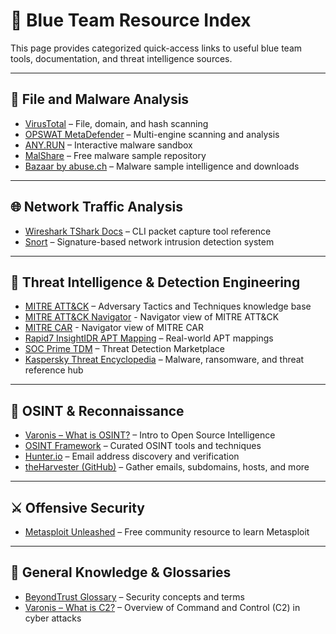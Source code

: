 # 🧰 Blue Team Resource Index

This page provides categorized quick-access links to useful blue team tools, documentation, and threat intelligence sources.

---

## 🔬 File and Malware Analysis

* [VirusTotal](https://www.virustotal.com/gui/) – File, domain, and hash scanning  
* [OPSWAT MetaDefender](https://metadefender.opswat.com/?lang=en) – Multi-engine scanning and analysis  
* [ANY.RUN](https://app.any.run/tasks/a66178de-7596-4a05-945d-704dbf6b3b90) – Interactive malware sandbox  
* [MalShare](https://malshare.com/) – Free malware sample repository  
* [Bazaar by abuse.ch](https://bazaar.abuse.ch/) – Malware sample intelligence and downloads  

---

## 🌐 Network Traffic Analysis

* [Wireshark TShark Docs](https://www.wireshark.org/docs/wsug_html_chunked/AppToolstshark.html) – CLI packet capture tool reference  
* [Snort](https://www.snort.org/) – Signature-based network intrusion detection system  

---

## 🧠 Threat Intelligence & Detection Engineering

* [MITRE ATT&CK](https://attack.mitre.org/) – Adversary Tactics and Techniques knowledge base
* [MITRE ATT&CK Navigator](https://mitre-attack.github.io/attack-navigator//#layerURL=https%3A%2F%2Fattack.mitre.org%2Fgroups%2FG0008%2FG0008-enterprise-layer.json) - Navigator view of MITRE ATT&CK
* [MITRE CAR](https://mitre-attack.github.io/attack-navigator/#layerURL=https://raw.githubusercontent.com/mitre-attack/car/master/docs/coverage/car_analytic_coverage_04_05_2022.json) - Navigator view of MITRE CAR
* [Rapid7 InsightIDR APT Mapping](https://docs.rapid7.com/insightidr/apt-groups/#apt27) – Real-world APT mappings  
* [SOC Prime TDM](https://tdm.socprime.com/) – Threat Detection Marketplace  
* [Kaspersky Threat Encyclopedia](https://www.kaspersky.com/resource-center/threats) – Malware, ransomware, and threat reference hub  

---

## 🔎 OSINT & Reconnaissance

* [Varonis – What is OSINT?](https://www.varonis.com/blog/what-is-osint/) – Intro to Open Source Intelligence  
* [OSINT Framework](https://osintframework.com/) – Curated OSINT tools and techniques  
* [Hunter.io](https://hunter.io/) – Email address discovery and verification  
* [theHarvester (GitHub)](https://github.com/laramies/theHarvester) – Gather emails, subdomains, hosts, and more  

---

## ⚔️ Offensive Security 

* [Metasploit Unleashed](https://www.offsec.com/metasploit-unleashed/introduction/) – Free community resource to learn Metasploit  

---

## 📖 General Knowledge & Glossaries

* [BeyondTrust Glossary](https://www.beyondtrust.com/resources/glossary) – Security concepts and terms  
* [Varonis – What is C2?](https://www.varonis.com/blog/what-is-c2) – Overview of Command and Control (C2) in cyber attacks  
